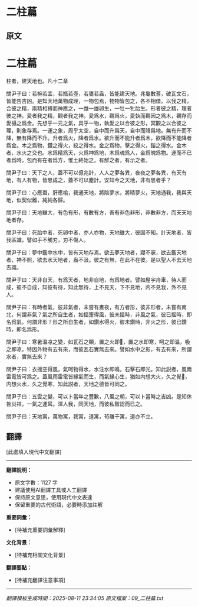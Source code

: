 # 二柱萹

## 原文

# 二柱萹

柱者，建天地也。凡十二章

關尹子曰：若椀若盂，若瓶若壺，若甕若盎，皆能建天地。兆龜數蓍，破瓦文石，皆能告吉凶。是知天地萬物成理，一物包焉，物物皆包之，各不相借。以我之精，合彼之精，兩精相搏而神應之，一雌一雄卵生，一牡一牝胎生。形者彼之精，理者彼之神。愛者我之精，觀者我之神。愛爲水，觀爲火，愛執而觀因之爲木，觀存而愛攝之爲金。先想乎一元之氣，具乎一物，執愛之以合彼之形，冥觀之以合彼之理，則象存焉。一運之象，周乎太空，自中而升爲天，自中而降爲地。無有升而不降，無有降而不升。升者爲火，降者爲水。欲升而不能升者爲木，欲降而不能降者爲金。木之爲物，鑽之得火，絞之得水。金之爲物，擊之得火，鎔之得水。金木者，水火之交也。水爲精爲天，火爲神爲地，木爲魂爲人，金爲魄爲物。運而不已者爲時，包而有在者爲方，惟土終始之。有觧之者，有示之者。

關尹子曰：天下之人，蓋不可以億兆計，人人之夢各異，夜夜之夢各異，有天有地，有人有物，皆思成之，蓋不可以塵計。安知今之天地，非有思者乎？

關尹子曰：心應棗，肝應榆，我通天地，將陰夢水，將晴夢火，天地通我，我與天地，似契似離，純純各歸。

關尹子曰：天地雖大，有色有形，有數有方，吾有非色非形，非數非方，而天天地地者存。

關尹子曰：死胎中者，死卵中者，亦人亦物，天地雖大，彼固不知。計天地者，皆我區識，譬如手不觸刃，刃不傷人。

關尹子曰：夢中鑑中水中，皆有天地存焉。欲去夢天地者，寢不寐，欲去鑑天地者，神不照，欲去水天地者，盎不汲。彼之有無，在此不在彼。是以聖人不去天地去識。

關尹子曰：天非自天，有爲天者，地非自地，有爲地者。譬如屋宇舟車，待人而成，彼不自成，知彼有待，知此無待，上不見天，下不見地，内不見我，外不見人。

關尹子曰：有時者氣，彼非氣者，未嘗有晝夜，有方者形，彼非形者，未嘗有南北，何謂非氣？氣之所自生者，如揺箑得風，彼未揺時，非風之氣，彼已摇時，即名爲氣。何謂非形？形之所自生者，如鑽水得火，彼未鑽時，非火之形，彼已鑽時，即名爲形。

關尹子曰：寒暑温凉之變，如瓦石之類，置之火即𤍠，置之水即寒，呵之即温，吸之即凉，特因外物有去有來，而彼瓦石實無去來。譬如水中之影，有去有來，所謂水者，實無去來？

關尹子曰：衣摇空得風，氣呵物得水，水注水即鳴，石擊石即光。知此説者，風兩雷電皆可爲之。蓋風雨雷電皆緣氣而生，而氣緣心生，猶如内想大火，久之覺𤍠，内想火水，久之覺寒，知此説者，天地之德皆可同之。

關尹子曰：五雲之變，可以卜當年之豐歉，八風之朝，可以卜當時之吉凶。是知休咎災祥，一氣之運耳。渾人我，同天地，而彼私智認而已之。

關尹子曰：天地寓，萬物寓，我寓，道寓，茍離干寓，道亦不立。

## 翻譯

[此處填入現代中文翻譯]

---

**翻譯說明：**
- 原文字數：1127 字
- 建議使用AI翻譯工具或人工翻譯
- 保持原文意思，使用現代中文表達
- 保留重要的古代術語，必要時添加註解

**重要詞彙：**
- [待補充重要詞彙解釋]

**文化背景：**
- [待補充相關文化背景]

**翻譯要點：**
- [待補充翻譯注意事項]

---
*翻譯模板生成時間：2025-08-11 23:34:05*
*原文檔案：09_二柱萹.txt*
